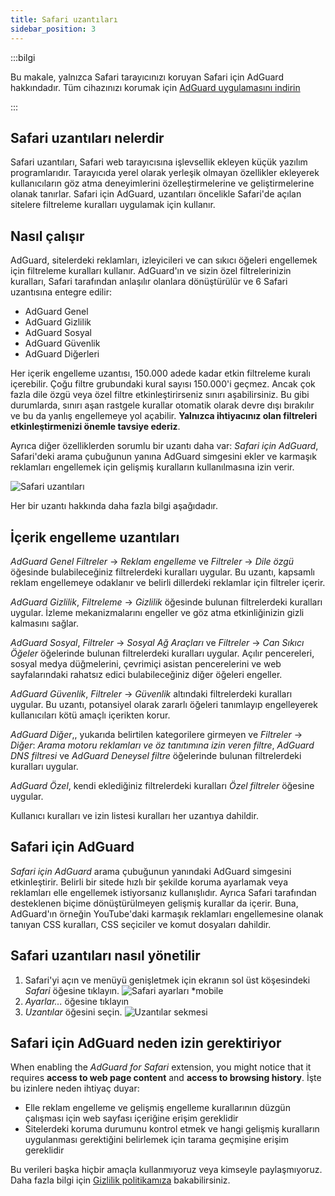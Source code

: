```yaml
---
title: Safari uzantıları
sidebar_position: 3
---
```


:::bilgi

Bu makale, yalnızca Safari tarayıcınızı koruyan Safari için AdGuard hakkındadır. Tüm cihazınızı korumak için [AdGuard uygulamasını indirin](https://agrd.io/download-kb-adblock)

:::

## Safari uzantıları nelerdir

Safari uzantıları, Safari web tarayıcısına işlevsellik ekleyen küçük yazılım programlarıdır. Tarayıcıda yerel olarak yerleşik olmayan özellikler ekleyerek kullanıcıların göz atma deneyimlerini özelleştirmelerine ve geliştirmelerine olanak tanırlar. Safari için AdGuard, uzantıları öncelikle Safari'de açılan sitelere filtreleme kuralları uygulamak için kullanır.

## Nasıl çalışır

AdGuard, sitelerdeki reklamları, izleyicileri ve can sıkıcı öğeleri engellemek için filtreleme kuralları kullanır. AdGuard'ın ve sizin özel filtrelerinizin kuralları, Safari tarafından anlaşılır olanlara dönüştürülür ve 6 Safari uzantısına entegre edilir:

- AdGuard Genel
- AdGuard Gizlilik
- AdGuard Sosyal
- AdGuard Güvenlik
- AdGuard Diğerleri

Her içerik engelleme uzantısı, 150.000 adede kadar etkin filtreleme kuralı içerebilir. Çoğu filtre grubundaki kural sayısı 150.000'i geçmez. Ancak çok fazla dile özgü veya özel filtre etkinleştirirseniz sınırı aşabilirsiniz. Bu gibi durumlarda, sınırı aşan rastgele kurallar otomatik olarak devre dışı bırakılır ve bu da yanlış engellemeye yol açabilir. **Yalnızca ihtiyacınız olan filtreleri etkinleştirmenizi önemle tavsiye ederiz**.

Ayrıca diğer özelliklerden sorumlu bir uzantı daha var: *Safari için AdGuard*, Safari'deki arama çubuğunun yanına AdGuard simgesini ekler ve karmaşık reklamları engellemek için gelişmiş kuralların kullanılmasına izin verir.

![Safari uzantıları](https://cdn.adtidy.org/content/kb/ad_blocker/safari/adguard-for-safari-icon1.png)

Her bir uzantı hakkında daha fazla bilgi aşağıdadır.

## İçerik engelleme uzantıları

*AdGuard Genel* *Filtreler* → *Reklam engelleme* ve *Filtreler* → *Dile özgü* öğesinde bulabileceğiniz filtrelerdeki kuralları uygular. Bu uzantı, kapsamlı reklam engellemeye odaklanır ve belirli dillerdeki reklamlar için filtreler içerir.

*AdGuard Gizlilik*, *Filtreleme* → *Gizlilik* öğesinde bulunan filtrelerdeki kuralları uygular. İzleme mekanizmalarını engeller ve göz atma etkinliğinizin gizli kalmasını sağlar.

*AdGuard Sosyal*, *Filtreler* → *Sosyal Ağ Araçları* ve *Filtreler* → *Can Sıkıcı Öğeler* öğelerinde bulunan filtrelerdeki kuralları uygular. Açılır pencereleri, sosyal medya düğmelerini, çevrimiçi asistan pencerelerini ve web sayfalarındaki rahatsız edici bulabileceğiniz diğer öğeleri engeller.

*AdGuard Güvenlik*, *Filtreler* → *Güvenlik* altındaki filtrelerdeki kuralları uygular. Bu uzantı, potansiyel olarak zararlı öğeleri tanımlayıp engelleyerek kullanıcıları kötü amaçlı içerikten korur.

*AdGuard Diğer*,, yukarıda belirtilen kategorilere girmeyen ve *Filtreler* → *Diğer*: *Arama motoru reklamları ve öz tanıtımına izin veren filtre*, *AdGuard DNS filtresi* ve *AdGuard Deneysel filtre* öğelerinde bulunan filtrelerdeki kuralları uygular.

*AdGuard Özel*, kendi eklediğiniz filtrelerdeki kuralları *Özel filtreler* öğesine uygular.

Kullanıcı kuralları ve izin listesi kuralları her uzantıya dahildir.

## Safari için AdGuard

*Safari için AdGuard* arama çubuğunun yanındaki AdGuard simgesini etkinleştirir. Belirli bir sitede hızlı bir şekilde koruma ayarlamak veya reklamları elle engellemek istiyorsanız kullanışlıdır. Ayrıca Safari tarafından desteklenen biçime dönüştürülmeyen gelişmiş kurallar da içerir. Buna, AdGuard'ın örneğin YouTube'daki karmaşık reklamları engellemesine olanak tanıyan CSS kuralları, CSS seçiciler ve komut dosyaları dahildir.

## Safari uzantıları nasıl yönetilir

1. Safari'yi açın ve menüyü genişletmek için ekranın sol üst köşesindeki *Safari* öğesine tıklayın. ![Safari ayarları *mobile](https://cdn.adtidy.org/content/kb/ad_blocker/safari/adguard-for-safari-settings1.png)
1. *Ayarlar...* öğesine tıklayın
1. *Uzantılar* öğesini seçin. ![Uzantılar sekmesi](https://cdn.adtidy.org/content/kb/ad_blocker/safari/adguard-for-safari-extensions1.png)

## Safari için AdGuard neden izin gerektiriyor

When enabling the *AdGuard for Safari* extension, you might notice that it requires **access to web page content** and **access to browsing history**. İşte bu izinlere neden ihtiyaç duyar:

- Elle reklam engelleme ve gelişmiş engelleme kurallarının düzgün çalışması için web sayfası içeriğine erişim gereklidir
- Sitelerdeki koruma durumunu kontrol etmek ve hangi gelişmiş kuralların uygulanması gerektiğini belirlemek için tarama geçmişine erişim gereklidir

Bu verileri başka hiçbir amaçla kullanmıyoruz veya kimseyle paylaşmıyoruz. Daha fazla bilgi için [Gizlilik politikamıza](https://adguard.com/privacy.html) bakabilirsiniz.
